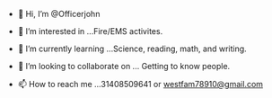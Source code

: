 - 👋 Hi, I’m @Officerjohn
- 👀 I’m interested in ...Fire/EMS activites.
- 🌱 I’m currently learning ...Science, reading, math, and writing.

- 💞️ I’m looking to collaborate on ... Getting to know people.
- 📫 How to reach me ...31408509641 or westfam78910@gmail.com

<!---
Officerjohn/Officerjohn is a ✨ special ✨ repository because its `README.md` (this file) appears on your GitHub profile.
You can click the Preview link to take a look at your changes.
--->
